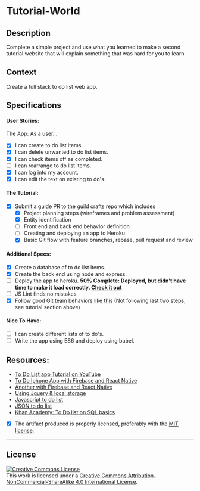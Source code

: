 # Tutorial-World
## Description

Complete a simple project and use what you learned to make a second tutorial website that will explain something that was hard for you to learn.

## Context

Create a full stack to do list web app.

## Specifications

#### User Stories:
The App: As a user...
- [X] I can create to do list items.
- [X] I can delete unwanted to do list items.
- [X] I can check items off as completed.
- [ ] I can rearrange to do list items.
- [X] I can log into my account.
- [X] I can edit the text on existing to do's.

#### The Tutorial:
- [X] Submit a guide PR to the guild crafts repo which includes
    - [X] Project planning steps (wireframes and problem assessment)
    - [X] Entity identification
    - [ ] Front end and back end behavior definition
    - [ ] Creating and deploying an app to Heroku
    - [X] Basic Git flow with feature branches, rebase, pull request and review

#### Additional Specs: 
- [X] Create a database of to do list items.
- [X] Create the back end using node and express.
- [ ] Deploy the app to heroku. **50% Complete: Deployed, but didn't have time to make it load correctly. [Check it out](https://todowiggly-jacana.herokuapp.com/)**
- [ ] JS Lint finds no mistakes
- [X] Follow good Git team behaviors [like this](http://www.aimeemarieknight.com/simple-team-workflow-git/) (Not following last two steps, see tutorial section above)

#### Nice To Have:
- [ ] I can create different lists of to do's.
- [ ] Write the app using ES6 and deploy using babel.

## Resources:
- [To Do List app Tutorial on YouTube](https://www.youtube.com/watch?v=XGOJVfOW-bo)
- [To Do Iphone App with Firebase and React Native](https://devdactic.com/react-native-firebase-todo/)
- [Another with Firebase and React Native](https://firebase.googleblog.com/2016/01/the-beginners-guide-to-react-native-and_84.html)
- [Using Jquery & local storage](https://www.sitepoint.com/building-list-jquery-local-storage/)
- [Javascript to do list](http://docs.railsbridge.org/javascript-to-do-list/javascript-to-do-list)
- [JSON to do list](http://programmers.stackexchange.com/questions/261269/database-schema-for-a-todo-list)
- [Khan Academy: To Do list on SQL basics](https://www.khanacademy.org/computing/computer-programming/sql/sql-basics/p/challenge-todo-list-database-stats)

- [X] The artifact produced is properly licensed, preferably with the [MIT license][mit-license].

---

## License 
<!-- LICENSE -->

<a rel="license" href="http://creativecommons.org/licenses/by-nc-sa/4.0/"><img alt="Creative Commons License" style="border-width:0" src="https://i.creativecommons.org/l/by-nc-sa/4.0/80x15.png" /></a>
<br />This work is licensed under a <a rel="license" href="http://creativecommons.org/licenses/by-nc-sa/4.0/">Creative Commons Attribution-NonCommercial-ShareAlike 4.0 International License</a>.

[mit-license]: https://opensource.org/licenses/MIT
